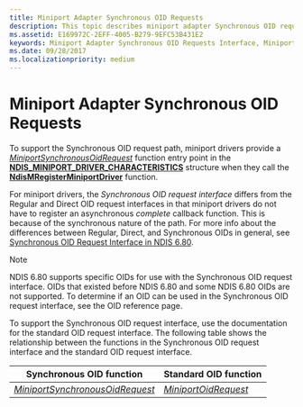 ```yaml
---
title: Miniport Adapter Synchronous OID Requests
description: This topic describes miniport adapter Synchronous OID requests
ms.assetid: E169972C-2EFF-4005-B279-9EFC53B431E2
keywords: Miniport Adapter Synchronous OID Requests Interface, Miniport Adapter Synchronous OID call, WDK Miniport Adapter Synchronous OIDs, Miniport Adapter Synchronous OID request
ms.date: 09/28/2017
ms.localizationpriority: medium
---
```


# Miniport Adapter Synchronous OID Requests

To support the Synchronous OID request path, miniport drivers provide a [*MiniportSynchronousOidRequest*](/windows-hardware/drivers/ddi/ndis/nf-ndis-miniport_synchronous_oid_request) function entry point in the [**NDIS\_MINIPORT\_DRIVER\_CHARACTERISTICS**](/windows-hardware/drivers/ddi/ndis/ns-ndis-_ndis_miniport_driver_characteristics) structure when they call the [**NdisMRegisterMiniportDriver**](/windows-hardware/drivers/ddi/ndis/nf-ndis-ndismregisterminiportdriver) function.

For miniport drivers, the *Synchronous OID request interface* differs from the Regular and Direct OID request interfaces in that miniport drivers do not have to register an asynchronous *complete* callback function. This is because of the synchronous nature of the path. For more info about the differences between Regular, Direct, and Synchronous OIDs in general, see [Synchronous OID Request Interface in NDIS 6.80](synchronous-oid-request-interface-in-ndis-6-80.md).

> [!NOTE]
> NDIS 6.80 supports specific OIDs for use with the Synchronous OID request interface. OIDs that existed before NDIS 6.80 and some NDIS 6.80 OIDs are not supported. To determine if an OID can be used in the Synchronous OID request interface, see the OID reference page.

To support the Synchronous OID request interface, use the documentation for the standard OID request interface. The following table shows the relationship between the functions in the Synchronous OID request interface and the standard OID request interface.

| Synchronous OID function | Standard OID function |
| --- | --- |
| [*MiniportSynchronousOidRequest*](/windows-hardware/drivers/ddi/ndis/nf-ndis-miniport_synchronous_oid_request) | [*MiniportOidRequest*](/windows-hardware/drivers/ddi/ndis/nc-ndis-miniport_oid_request) |